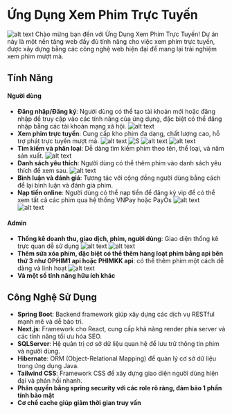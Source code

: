 # Ứng Dụng Xem Phim Trực Tuyến

![alt text](image-1.png)
Chào mừng bạn đến với Ứng Dụng Xem Phim Trực Tuyến! Dự án này là một nền tảng web đầy đủ tính năng cho việc xem phim trực tuyến, được xây dựng bằng các công nghệ web hiện đại để mang lại trải nghiệm xem phim mượt mà.

## Tính Năng

####  **Người dùng**
- **Đăng nhập/Đăng ký**: Người dùng có thể tạo tài khoản mới hoặc đăng nhập để truy cập vào các tính năng của ứng dụng, đặc biệt có thể đăng nhập bằng các tài khoản mạng xã hội.
![alt text](image.png)
- **Xem phim trực tuyến**: Cung cấp kho phim đa dạng, chất lượng cao, hỗ trợ phát trực tuyến mượt mà.
![alt text](image-2.png)
![S](image-4.png)
![alt text](image-5.png)
![alt text](image-6.png)
- **Tìm kiếm và phân loại**: Dễ dàng tìm kiếm phim theo tên, thể loại, và năm sản xuất.
![alt text](image-3.png)
- **Danh sách yêu thích**: Người dùng có thể thêm phim vào danh sách yêu thích để xem sau.
![alt text](image-7.png)
- **Bình luận và đánh giá**: Tương tác với cộng đồng người dùng bằng cách để lại bình luận và đánh giá phim.
- **Nạp tiền  online**: Người dùng có thể nạp tiền để đăng ký vip để có thể xem tất cả các phim qua hệ thống VNPay hoặc PayOs
![alt text](image-8.png)
![alt text](image-9.png)
####  **Admin**
- **Thống kê doanh thu, giao dịch, phim, người dùng**: Giao diện thống kê trực quan dễ sử dụng
![alt text](image-10.png)
![alt text](image-11.png)
- **Thêm sửa xóa phim, đặc biệt có thể thêm hàng loạt phim bằng api bên thứ 3 như OPHIM1 api hoặc PHIMKK api**: có thể thêm phim một cách dễ dàng và linh hoạt
![alt text](image-12.png)
- **Và một số tính năng hữu ích khác**

## Công Nghệ Sử Dụng

- **Spring Boot**: Backend framework giúp xây dựng các dịch vụ RESTful mạnh mẽ và dễ bảo trì.
- **Next.js**: Framework cho React, cung cấp khả năng render phía server và các tính năng tối ưu hóa SEO.
- **SQLServer**: Hệ quản trị cơ sở dữ liệu quan hệ để lưu trữ thông tin phim và người dùng.
- **Hibernate**: ORM (Object-Relational Mapping) để quản lý cơ sở dữ liệu trong ứng dụng Java.
- **Tailwind CSS**: Framework CSS để xây dựng giao diện người dùng hiện đại và phản hồi nhanh.
- **Phân quyền bằng spring security với các role rõ ràng, đảm bảo 1 phần tính bảo mật**
- **Cơ chế cache giúp giảm thời gian truy vấn**

